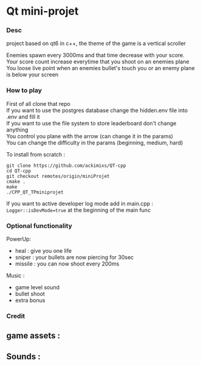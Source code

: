 # Qt mini-projet
### Desc
project based on qt6 in c++, the theme of the game is a vertical scroller

Enemies spawn every 3000ms and that time decrease with your score.  
Your score count increase everytime that you shoot on an enemies plane  
You loose live point when an enemies bullet's touch you or an enemy plane is below your screen  


### How to play
First of all clone that repo  
If you want to use the postgres database change the hidden.env file into .env and fill it  
If you want to use the file system to store leaderboard don't change anything  
You control you plane with the arrow (can change it in the params)  
You can change the difficulty in the params
(beginning, medium, hard)

To install from scratch :
```commandline
git clone https://github.com/ackimixs/QT-cpp
cd QT-cpp
git checkout remotes/origin/miniProjet
cmake .
make
./CPP_QT_TPminiprojet
```

If you want to active developer log mode add in main.cpp :
`Logger::isDevMode=true` at the beginning of the main func

### Optional functionality
PowerUp:
- heal : give you one life
- sniper : your bullets are now piercing for 30sec
- missile : you can now shoot every 200ms

Music :
- game level sound
- bullet shoot
- extra bonus


### Credit  
game assets :
-
Sounds :
-